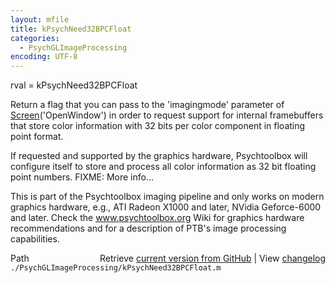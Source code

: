```yaml
---
layout: mfile
title: kPsychNeed32BPCFloat
categories:
  - PsychGLImageProcessing
encoding: UTF-8
---
```


rval = kPsychNeed32BPCFloat

Return a flag that you can pass to the 'imagingmode' parameter of
[Screen](/docs/Screen)\('OpenWindow'\) in order to request support for internal
framebuffers that store color information with 32 bits per color
component in floating point format.

If requested and supported by the graphics hardware, Psychtoolbox will
configure itself to store and process all color information as 32 bit
floating point numbers.
FIXME: More info...

This is part of the Psychtoolbox imaging pipeline and only works on modern
graphics hardware, e.g., ATI Radeon X1000 and later, NVidia Geforce-6000
and later. Check the www.psychtoolbox.org Wiki for graphics hardware
recommendations and for a description of PTB's image processing
capabilities.


<div class="code_header" style="text-align:right;">
  <span style="float:left;">Path&nbsp;&nbsp;</span> <span class="counter">Retrieve <a href=
  "https://raw.github.com/Psychtoolbox-3/Psychtoolbox-3/beta/./PsychGLImageProcessing/kPsychNeed32BPCFloat.m">current version from GitHub</a> | View <a href=
  "https://github.com/Psychtoolbox-3/Psychtoolbox-3/commits/beta/./PsychGLImageProcessing/kPsychNeed32BPCFloat.m">changelog</a></span>
</div>
<div class="code">
  <code>./PsychGLImageProcessing/kPsychNeed32BPCFloat.m</code>
</div>
